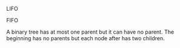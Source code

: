 LIFO

FIFO



A binary tree has at most one parent but it can have no parent. The beginning has no parents but each node after has two children. 
